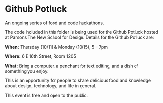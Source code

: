 Github Potluck
==============
An ongoing series of food and code hackathons.

The code included in this folder is being used for the Github Potluck hosted at Parsons The New School for Design. Details for the Github Potluck are:

<strong>When:</strong> Thursday (10/11) & Monday (10/15), 5 – 7pm

<strong>Where:</strong> 6 E 16th Street, Room 1205

<strong>What:</strong> Bring a computer, a penchant for text editing, and a dish of something you enjoy.

This is an opportunity for people to share delicious food and knowledge about design, technology, and life in general.

This event is free and open to the public.